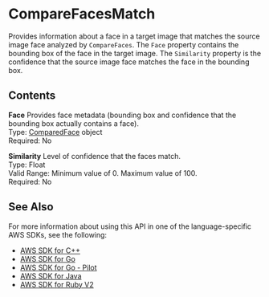 # CompareFacesMatch<a name="API_CompareFacesMatch"></a>

Provides information about a face in a target image that matches the source image face analyzed by `CompareFaces`\. The `Face` property contains the bounding box of the face in the target image\. The `Similarity` property is the confidence that the source image face matches the face in the bounding box\.

## Contents<a name="API_CompareFacesMatch_Contents"></a>

 **Face**   <a name="rekognition-Type-CompareFacesMatch-Face"></a>
Provides face metadata \(bounding box and confidence that the bounding box actually contains a face\)\.  
Type: [ComparedFace](API_ComparedFace.md) object  
Required: No

 **Similarity**   <a name="rekognition-Type-CompareFacesMatch-Similarity"></a>
Level of confidence that the faces match\.  
Type: Float  
Valid Range: Minimum value of 0\. Maximum value of 100\.  
Required: No

## See Also<a name="API_CompareFacesMatch_SeeAlso"></a>

For more information about using this API in one of the language\-specific AWS SDKs, see the following:
+  [AWS SDK for C\+\+](https://docs.aws.amazon.com/goto/SdkForCpp/rekognition-2016-06-27/CompareFacesMatch) 
+  [AWS SDK for Go](https://docs.aws.amazon.com/goto/SdkForGoV1/rekognition-2016-06-27/CompareFacesMatch) 
+  [AWS SDK for Go \- Pilot](https://docs.aws.amazon.com/goto/SdkForGoPilot/rekognition-2016-06-27/CompareFacesMatch) 
+  [AWS SDK for Java](https://docs.aws.amazon.com/goto/SdkForJava/rekognition-2016-06-27/CompareFacesMatch) 
+  [AWS SDK for Ruby V2](https://docs.aws.amazon.com/goto/SdkForRubyV2/rekognition-2016-06-27/CompareFacesMatch) 